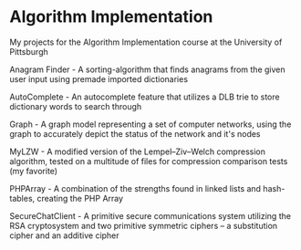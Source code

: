 # Algorithm Implementation
My projects for the Algorithm Implementation course at the University of Pittsburgh

Anagram Finder - A sorting-algorithm that finds anagrams from the given user input using premade imported dictionaries

AutoComplete - An autocomplete feature that utilizes a DLB trie to store dictionary words to search through

Graph - A graph model representing a set of computer networks, using the graph to accurately depict the status of the network and it's nodes

MyLZW - A modified version of the Lempel–Ziv–Welch compression algorithm, tested on a multitude of files for compression comparison tests (my favorite)

PHPArray - A combination of the strengths found in linked lists and hash-tables, creating the PHP Array

SecureChatClient - A primitive secure communications system utilizing the RSA cryptosystem and two primitive symmetric ciphers – a substitution cipher and an additive cipher




